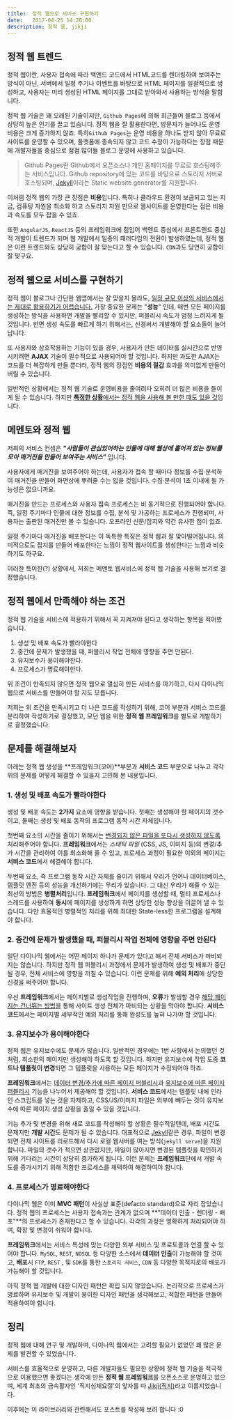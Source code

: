 ```yaml
---
title:  정적 웹으로 서비스 구현하기
date:   2017-04-25 14:20:00
description: 정적 웹, jikji
---
```



## 정적 웹 트렌드

정적 웹이란, 사용자 접속에 따라 백엔드 코드에서 HTML코드를 렌더링하여 보여주는 방식이 아닌, 서버에서 일정 주기나 이벤트를 바탕으로 HTML 페이지를 일괄적으로 생성하고, 사용자는 미리 생성된 HTML 페이지를 그대로 받아와서 사용하는 방식을 말합니다.

정적 웹 기술은 꽤 오래된 기술이지만, `Github Pages`에 의해 최근들어 블로그 등에서 상당히 높은 인기를 끌고 있습니다. 정적 웹을 잘 활용한다면, 방문자가 늘어나도 운영 비용은 크게 증가하지 않죠. 특히`Github Pages`는 운영 비용을 하나도 받지 않아 무료로 사이트를 운영할 수 있으며, 플랫폼에 종속되지 않고 코드 수정이 가능하다는 장점 때문에 개발자들을 중심으로 점점 많이들 블로그 운영에 사용하고 있습니다.

> Github Pages란 Github에서 오픈소스나 개인 홈페이지를 무료로 호스팅해주는 서비스입니다. Github repository에 있는 코드를 바탕으로 스토리지 서버로 호스팅되며, [Jekyll](https://jekyllrb.com/)이라는 Static website generator를 지원합니다.

이처럼 정적 웹의 가장 큰 장점은 **비용**입니다. 특히나 클라우드 환경이 보급되고 있는 지금, 컴퓨팅 자원을 최소화 하고 스토리지 자원 만으로 웹사이트를 운영한다는 점은 비용과 속도를 모두 잡을 수 있죠.

또한 `AngularJS`, `ReactJS` 등의 프레임워크에 힘입어 백엔드 중심에서 프론트엔드 중심적 개발이 트렌드가 되며 웹 개발에서 일종의 패러다임의 전환이 발생하였는데, 정적 웹은 이런 트렌드와도 상당히 궁합이 잘 맞는다고 할 수 있습니다. `CDN`과도 당연히 궁합이 잘 맞구요.



## 정적 웹으로 서비스를 구현하기

정적 웹이 블로그나 간단한 웹앱에서는 잘 맞을지 몰라도, <u>일정 규모 이상의 서비스에서는 제대로 활용하기가 어렵습니다.</u> 가장 중요한 문제는 "**성능**" 인데, 매번 모든 페이지를 생성하는 방식을 사용하면 개발을 빨리할 수 있지만, 퍼블리시 속도가 엄청 느려지게 될 것입니다. 반면 생성 속도를 빠르게 하기 위해서는, 신경써서 개발해야 할 요소들이 늘어납니다.

또 사용자와 상호작용하는 기능이 있을 경우, 사용자가 만든 데이터를 실시간으로 반영시키려면 **AJAX** 기술이 필수적으로 사용되어야 할 것입니다. 하지만 과도한 AJAX는 코드를 더 복잡하게 만들 뿐더러, 정적 웹의 장점인 **비용의 절감** 효과를 의미없게 만들어 버릴 수 있습니다.

일반적인 상황에서는 정적 웹 기술로 운영비용을 줄여려다 오히려 더 많은 비용을 들이게 될 수 있습니다. 하지만 <u><b>특정한 상황</b>에서는 정적 웹을 사용해 볼 만한 때도 있을 것</u>입니다.



## 메멘토와 정적 웹

저희의 서비스 컨셉은 ***"사람들이 관심있어하는 인물에 대해 웹상에 흩어져 있는 정보를 모아 매거진을 만들어 보여주는 서비스"*** 입니다.

사용자에게 매거진을 보여주어야 하는데, 사용자가 접속 할 때마다 정보를 수집·분석하여 매거진을 만들어 화면상에 뿌려줄 수는 없을 것입니다. 수집·분석이 1초 이내에 될 가능성은 없으니까요.

매거진을 만드는 프로세스와 사용자 접속 프로세스는 비 동기적으로 진행되어야 합니다. 즉, 일정 주기마다 인물에 대한 정보를 수집, 분석 및 가공하는 프로세스가 진행되며, 사용자는 출판된 매거진만 볼 수 있습니다. 오프라인 신문/잡지와 약간 유사한 점이 있죠.

일정 주기마다 매거진을 배포한다는 이 독특한 특징은 정적 웹과 잘 맞아떨어집니다. 의미적으로도 잡지를 만들어 배포한다는 느낌이 정적 웹사이트를 생성한다는 느낌과 비슷하기도 하구요.

이러한 특이한(?) 상황에서, 저희는 메멘토 웹서비스에 정적 웹 기술을 사용해 보기로 결정했습니다.



## 정적 웹에서 만족해야 하는 조건

정적 웹 기술을 서비스에 적용하기 위해서 꼭 지켜져야 된다고 생각하는 항목을 적어봤습니다.

1. 생성 및 배포 속도가 빨라야한다
2. 중간에 문제가 발생했을 때, 퍼블리시 작업 전체에 영향을 주면 안된다.
3. 유지보수가 용이해야한다.
4. 프로세스가 명료해야한다.


위 조건이 만족되지 않으면 정적 웹으로 열심히 만든 서비스를 파기하고, 다시 다이나믹 웹으로 서비스를 만들어야 할 지도 모릅니다.

저희는 위 조건을 만족시키고 더 나은 코드를 작성하기 위해, 코어 부분과 서비스 코드를 분리하여 작성하기로 결정했고, 모던 웹을 위한 **정적 웹 프레임워크**를 별도로 개발하기로 결정했습니다.



## 문제를 해결해보자

아래는 정적 웹 생성을 **프레임워크(코어)**부분과 **서비스 코드** 부분으로 나누고 각각 위의 문제를 어떻게 해결할 수 있을지 고민해 본 내용입니다.

### 1. 생성 및 배포 속도가 빨라야한다

생성 및 배포 속도는 **2가지** 요소에 영향을 받습니다. 첫째는 생성해야 할 페이지의 갯수이고, 둘째는 생성 및 배포 동작의 프로그램 동작 시간 자체입니다.

첫번째 요소의 시간을 줄이기 위해서는 <u>변경되지 않은 파일을 또다시 생성하지 않도록</u> 처리해주어야 합니다. **프레임워크**에서는 *스태틱 파일* (CSS, JS, 이미지 등)의 변경/추가 시간을 관리하여 이를 최소화해 줄 수 있고, 프로세스 과정이 필요한 이외의 페이지는 **서비스 코드**에서 해결해야 합니다.

두번째 요소, 즉 프로그램 동작 시간 자체를 줄이기 위해서 우리가 언어나 데이터베이스, 템플릿 엔진 등의 성능을 개선하기에는 무리가 있습니다. 그 대신 우리가 해줄 수 있는 최선의 방법은 **병렬처리**입니다. **프레임워크**에서 페이지를 생성할 때, 멀티 프로세스나 스레드를 사용하여 **동시**에 페이지를 생성하게 하면 상당한 성능 향상을 이끌어 낼 수 있습니다. 다만 효율적인 병렬적인 처리를 위해 최대한 State-less한 프로그램을 설계해야 합니다.



### 2. 중간에 문제가 발생했을 때, 퍼블리시 작업 전체에 영향을 주면 안된다

일단 다이나믹 웹에서는 어떤 페이지 하나가 문제가 있다고 해서 전체 서비스가 마비되지는 않습니다. 하지만 정적 웹 퍼블리시 과정에서 문제가 발생하여 생성 및 배포가 중단 될 경우, 전체 서비스에 영향을 끼칠 수 있습니다. 이런 문제를 위해 **예외 처리**에 상당한 신경을 써주어야 합니다.

우선 **프레임워크**에서는 페이지별로 생성작업을 진행하며, **오류**가 발생할 경우 <u>해당 페이지는 건너뛰는 방법</u>을 통해 사이트 생성 전체가 마비되는 상황을 막아야 합니다. **서비스 코드**에서는 페이지별 세부적인 예외 처리를 통해 완성도를 높혀 나가야 할 것입니다.



### 3. 유지보수가 용이해야한다

정적 웹은 유지보수에도 문제가 많습니다. 일반적인 경우에는 1번 사항에서 논의했던 것처럼, 최소한의 페이지만 생성해야 하도록 할 것입니다. 하지만 유지보수에 작업 도중 **코드나 템플릿이 변경**되면 그 템플릿을 사용하는 모든 페이지가 수정되어야 하죠.

**프레임워크**에서는 <u>데이터 변경/추가에 따른 페이지 퍼블리시</u>과 <u>유지보수에 따른 페이지 퍼블리시</u> 기능을 나누어서 제공해야 할 것입니다. **서비스 코드**에서는 템플릿 내에 인라인 스크립트를 넣는 것을 자제하고, CSS/JS/이미지 파일은 외부에 빼두는 것이 유지보수에 따른 페이지 생성 상황을 줄일 수 있을 것입니다.

기능 추가 및 변경을 위해 새로 코드를 작성해야 할 상황은 필수적일텐데, 배포 시간도 문제지만 **개발 시간**도 문제가 될 수 있습니다. 대표적으로 [Jekyll](https://jekyllrb.com/)같은 경우, 파일이 변경되면 전체 사이트를 리로드해서 다시 로컬 웹서버를 여는 방식(`jekyll serve`)을 지원합니다. 파일의 갯수가 적으면 상관없지만, 파일이 많아지면 변경된 템플릿을 확인하기 위해 기다리는 시간이 상당히 증가하게 됩니다. 이런 문제는 **프레임워크**단에서 개발 속도를 증가시키기 위해 적합한 프로세스를 채택하여 해결하여야 합니다.



### 4. 프로세스가 명료해야한다

다이나믹 웹은 이미 **MVC 패턴**이 사실상 표준(defacto standard)으로 자리 잡았습니다. 정적 웹의 프로세스는 사용자 접속과는 관계가 없으며 **"데이터 인출 - 렌더링 - 배포"**의 프로세스가 존재한다고 할 수 있습니다. 각각의 과정은 명확하게 처리되어야 하며, 확장 및 변경이 쉬워야 합니다.

**프레임워크**에서는 서비스 특성에 맞는 다양한 외부 서비스 및 프로토콜과 연결 할 수 있어야 합니다.  `MySQL`, `REST`, `NOSQL` 등 다양한 소스에서 **데이터 인출**이 가능해야 할 것이고, **배포**시 `FTP`, `REST` , 및  `SDK`를 통한  `스토리지 서비스`, `CDN` 등 다양한 목적지로의 배포가 가능해야 할 것입니다.

아직 정적 웹 개발에 대한 디자인 패턴은 확립 되지 않았습니다. 논리적으로 프로세스가 명료하며 유지보수 및 개발이 용이한 디자인 패턴을 생각해보고, 적합한 패턴을 만들어 적용하여야 합니다.



## 정리

정적 웹에 대해 연구 및 개발하며, 다이나믹 웹에서는 고려할 필요가 없었던 꽤 많은 문제를 발견할 수 있었습니다.

서비스를 효율적으로 운영하고, 다른 개발자들도 필요한 상황에 정적 웹 기술을 적극적으로 이용했으면 좋겠다는 생각에 만든 **정적 웹 프레임워크**를 오픈소스로 운영하고 있으며, 세계 최초의 금속활자인 '직지심체요절'의 앞자를 따 [Jikji(직지)](https://github.com/Prev/jikji)라고 이름지었습니다.

이후에는 이 라이브러리와 관련해서도 포스트를 작성해 보려 합니다 :0

